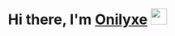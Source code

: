 <h1 align="center">Hi there, I'm <a href="https://onilyxe.com/" target="_blank">Onilyxe</a> 
<img src="https://github.com/blackcater/blackcater/raw/main/images/Hi.gif" height="32"/></h1>
